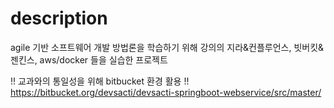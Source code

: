 # description
 agile 기반 소프트웨어 개발 방법론을 학습하기 위해 강의의 지라&컨플루언스, 빗버킷&젠킨스, aws/docker 들을 실습한 프로젝트

!! 교과와의 통일성을 위해 bitbucket 환경 활용 !!
https://bitbucket.org/devsacti/devsacti-springboot-webservice/src/master/
